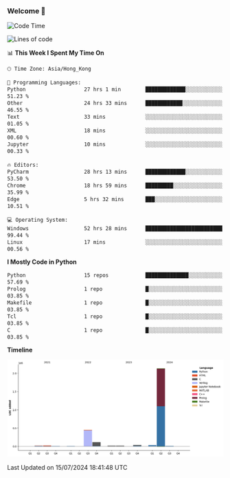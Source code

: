 ### Welcome 👋

<!--START_SECTION:waka-->
![Code Time](http://img.shields.io/badge/Code%20Time-369%20hrs%2045%20mins-blue)

![Lines of code](https://img.shields.io/badge/From%20Hello%20World%20I%27ve%20Written-2.8%20million%20lines%20of%20code-blue)

📊 **This Week I Spent My Time On** 

```text
🕑︎ Time Zone: Asia/Hong_Kong

💬 Programming Languages: 
Python                   27 hrs 1 min        █████████████░░░░░░░░░░░░   51.23 % 
Other                    24 hrs 33 mins      ████████████░░░░░░░░░░░░░   46.55 % 
Text                     33 mins             ░░░░░░░░░░░░░░░░░░░░░░░░░   01.05 % 
XML                      18 mins             ░░░░░░░░░░░░░░░░░░░░░░░░░   00.60 % 
Jupyter                  10 mins             ░░░░░░░░░░░░░░░░░░░░░░░░░   00.33 % 

🔥 Editors: 
PyCharm                  28 hrs 13 mins      █████████████░░░░░░░░░░░░   53.50 % 
Chrome                   18 hrs 59 mins      █████████░░░░░░░░░░░░░░░░   35.99 % 
Edge                     5 hrs 32 mins       ███░░░░░░░░░░░░░░░░░░░░░░   10.51 % 

💻 Operating System: 
Windows                  52 hrs 28 mins      █████████████████████████   99.44 % 
Linux                    17 mins             ░░░░░░░░░░░░░░░░░░░░░░░░░   00.56 % 
```

**I Mostly Code in Python** 

```text
Python                   15 repos            ██████████████░░░░░░░░░░░   57.69 % 
Prolog                   1 repo              █░░░░░░░░░░░░░░░░░░░░░░░░   03.85 % 
Makefile                 1 repo              █░░░░░░░░░░░░░░░░░░░░░░░░   03.85 % 
Tcl                      1 repo              █░░░░░░░░░░░░░░░░░░░░░░░░   03.85 % 
C                        1 repo              █░░░░░░░░░░░░░░░░░░░░░░░░   03.85 % 
```



**Timeline**

![Lines of Code chart](https://raw.githubusercontent.com/xhj2501/xhj2501/main/assets/bar_graph.png)


 Last Updated on 15/07/2024 18:41:48 UTC
<!--END_SECTION:waka-->



